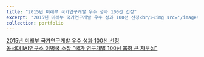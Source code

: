 ```yaml
---
title: "2015년 미래부 국가연구개발 우수 성과 100선 선정"
excerpt: "2015년 미래부 국가연구개발 우수 성과 100선 선정<br/><img src='/images/busanilbo.jpg'>"
collection: portfolio
---
```


[2015년 미래부 국가연구개발 우수 성과 100선 선정](http://kowon.dongseo.ac.kr/~lbg/cagd/R1510488.pdf)  
[동서대 IAI연구소 이병국 소장 "국가 연구개발 100선 뽑혀 큰 자부심"](https://www.busan.com/view/busan/view.php?code=20160101000082)
